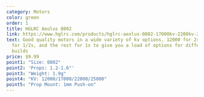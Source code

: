 ```yaml
---
category: Motors
color: green
order: 1
title: HGLRC Aeolus 0802
link: https://www.hglrc.com/products/hglrc-aeolus-0802-17000kv-2200kv-25000kv-brushless-motor
text: Good quality motors in a wide variety of kv options, 12000 for 2s, 17000
  for 1/2s, and the rest for 1s to give you a load of options for different
  builds
price: $9.99
point1: "Size: 0802"
point2: 'Props: 1.2-1.6"'
point3: "Weight: 1.9g"
point4: "KV: 12000/17000/22000/25000"
point5: "Prop Mount: 1mm Push-on"
---
```

